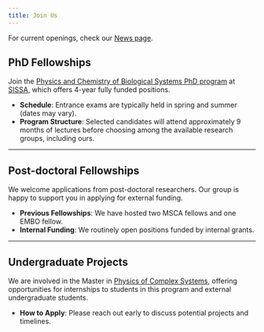 ```yaml
---
title: Join Us
---
```


For current openings, check our [News page](./news).

## PhD Fellowships

Join the [Physics and Chemistry of Biological Systems PhD program](https://www.sissa.it/sbp/) at [SISSA](https://www.sissa.it), which offers 4-year fully funded positions. 

- **Schedule**: Entrance exams are typically held in spring and summer (dates may vary). 
- **Program Structure**: Selected candidates will attend approximately 9 months of lectures before choosing among the available research groups, including ours.

---

## Post-doctoral Fellowships

We welcome applications from post-doctoral researchers. Our group is happy to support you in applying for external funding.

- **Previous Fellowships**: We have hosted two MSCA fellows and one EMBO fellow. 
- **Internal Funding**: We routinely open positions funded by internal grants.

---

## Undergraduate Projects

We are involved in the Master in [Physics of Complex Systems](http://www.pcs.polito.it/educational_tracks/international_track), offering opportunities for internships to students in this program and external undergraduate students.  

- **How to Apply**: Please reach out early to discuss potential projects and timelines.
